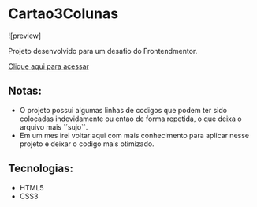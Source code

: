 # Cartao3Colunas


![preview]

Projeto desenvolvido para um desafio do Frontendmentor.

[Clique aqui para acessar](https://eu-salazar.github.io/Cartao3Colunas/)

## Notas:
 
 - O projeto possui algumas linhas de codigos que podem ter sido colocadas indevidamente ou entao de forma repetida, o que deixa o arquivo mais ´´sujo``.
 - Em um mes irei voltar aqui com mais conhecimento para aplicar nesse projeto e deixar o codigo mais otimizado.
 
## Tecnologias:
  
 - HTML5
 - CSS3
  
